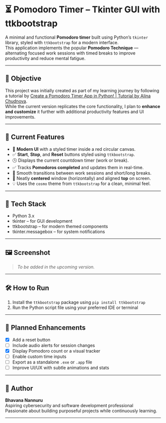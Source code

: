 # ⏳ Pomodoro Timer – Tkinter GUI with ttkbootstrap

A minimal and functional **Pomodoro timer** built using Python’s `tkinter` library, styled with `ttkbootstrap` for a modern interface.  
This application implements the popular **Pomodoro Technique** — alternating focused work sessions with timed breaks to improve productivity and reduce mental fatigue.

---

## 🎯 Objective

This project was initially created as part of my learning journey by following a tutorial by [Create a Pomodoro Timer App in Python! | Tutorial by Alina Chudnova](https://www.youtube.com/watch?v=uUWG5cm2Los).  
While the current version replicates the core functionality, I plan to **enhance and customize** it further with additional productivity features and UI improvements.

---

## 🚀 Current Features

- 🎨 **Modern UI** with a styled timer inside a red circular canvas.
- ✅ **Start**, **Stop**, and **Reset** buttons styled using `ttkbootstrap`.
- 🕓 Displays the current countdown timer (work or break).
- ✅ Tracks **Pomodoros completed** and updates them in real-time.
- 🔄 Smooth transitions between work sessions and short/long breaks.
- 🎯 Neatly **centered** window (horizontally) and aligned **top** on screen.
- 💡 Uses the `cosmo` theme from `ttkbootstrap` for a clean, minimal feel.

---

## 🧰 Tech Stack

- Python 3.x
- tkinter – for GUI development
- ttkbootstrap – for modern themed components
- tkinter.messagebox – for system notifications

---

## 🖼️ Screenshot

> _To be added in the upcoming version._

---

## 🛠️ How to Run

1. Install the `ttkbootstrap` package using `pip install ttkbootstrap`
2. Run the Python script file using your preferred IDE or terminal

---

## 🔧 Planned Enhancements

- [x] Add a reset button
- [ ] Include audio alerts for session changes
- [x] Display Pomodoro count or a visual tracker
- [ ] Enable custom time inputs
- [ ] Export as a standalone `.exe` or `.app` file
- [ ] Improve UI/UX with subtle animations and stats

---

## 👤 Author

**Bhavana Nannuru**  
Aspiring cybersecurity and software development professional  
Passionate about building purposeful projects while continuously learning.

---
